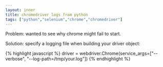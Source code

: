 ```yaml
---
layout: inner
title: chromedriver logs from python
tags: ["python","selenium","chrome","chromedriver"]
---
```

Problem: wanted to see why chrome might fail to start.

Solution: specify a logging file when building your driver object:

{% highlight javascript %}
driver = webdriver.Chrome(service_args=["--verbose", "--log-path=/tmp/your.log"])
{% endhighlight %}